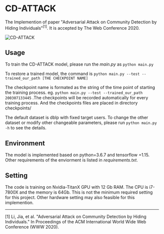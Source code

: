 ﻿# CD-ATTACK

The Implemention of paper "Adversarial Attack on Community Detection by Hiding Individuals"<sup>[1]</sup>. It is accepted by The Web Conference 2020.

![CD-ATTACK](https://github.com/halimiqi/CD-ATTACK/blob/master/cdattack.png)  

## Usage

To train the CD-ATTACK model, please run the *main.py* as `python main.py`

To restore a trained model, the command is `python main.py --test --trained_our_path [THE CHECKPOINT NAME]`

The checkpoint name is formated as the string of the time point of starting the training process. eg. 
`python main.py --test --trained_our_path 200307133445` .The checkpoints will be recorded automatically for every training process. And the checkpoints files are placed in directory checkpoints/

The default dataset is dblp with fixed target users. To change the other dataset or modify other changeable parameters, please run `python main.py -h` to see the details.
 
## Environment
The model is implemented based on python=3.6.7 and tensorflow =1.15. Other requirements of the enviorment is listed in *requirements.txt*.

## Setting
The code is training on Nvidia-TitanX GPU with 12 Gb RAM. The CPU is i7-7800X and the memory is 64Gb. This is not the minimum required setting for this project. Other hardware setting may also feasible for this implemention.

---
[1] Li, Jia, et al. "Adversarial Attack on Community Detection by Hiding Individuals."
In Proceedings of the ACM International World Wide Web Conference (WWW 2020). 

